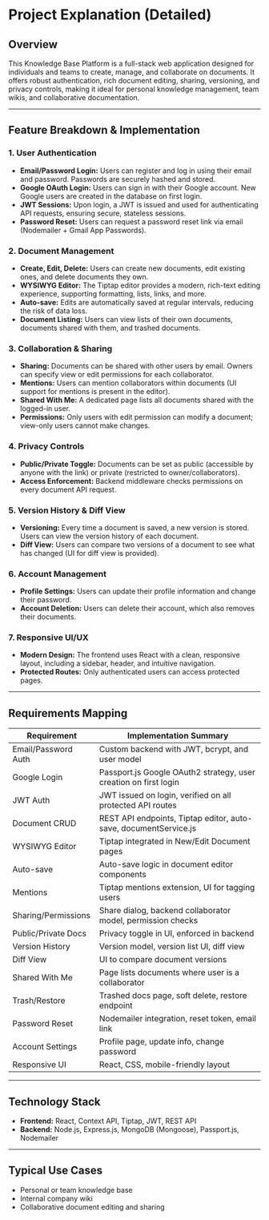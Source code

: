 # Project Explanation (Detailed)

## Overview
This Knowledge Base Platform is a full-stack web application designed for individuals and teams to create, manage, and collaborate on documents. It offers robust authentication, rich document editing, sharing, versioning, and privacy controls, making it ideal for personal knowledge management, team wikis, and collaborative documentation.

---

## Feature Breakdown & Implementation

### 1. User Authentication
- **Email/Password Login:** Users can register and log in using their email and password. Passwords are securely hashed and stored.
- **Google OAuth Login:** Users can sign in with their Google account. New Google users are created in the database on first login.
- **JWT Sessions:** Upon login, a JWT is issued and used for authenticating API requests, ensuring secure, stateless sessions.
- **Password Reset:** Users can request a password reset link via email (Nodemailer + Gmail App Passwords).

### 2. Document Management
- **Create, Edit, Delete:** Users can create new documents, edit existing ones, and delete documents they own.
- **WYSIWYG Editor:** The Tiptap editor provides a modern, rich-text editing experience, supporting formatting, lists, links, and more.
- **Auto-save:** Edits are automatically saved at regular intervals, reducing the risk of data loss.
- **Document Listing:** Users can view lists of their own documents, documents shared with them, and trashed documents.

### 3. Collaboration & Sharing
- **Sharing:** Documents can be shared with other users by email. Owners can specify view or edit permissions for each collaborator.
- **Mentions:** Users can mention collaborators within documents (UI support for mentions is present in the editor).
- **Shared With Me:** A dedicated page lists all documents shared with the logged-in user.
- **Permissions:** Only users with edit permission can modify a document; view-only users cannot make changes.

### 4. Privacy Controls
- **Public/Private Toggle:** Documents can be set as public (accessible by anyone with the link) or private (restricted to owner/collaborators).
- **Access Enforcement:** Backend middleware checks permissions on every document API request.

### 5. Version History & Diff View
- **Versioning:** Every time a document is saved, a new version is stored. Users can view the version history of each document.
- **Diff View:** Users can compare two versions of a document to see what has changed (UI for diff view is provided).

### 6. Account Management
- **Profile Settings:** Users can update their profile information and change their password.
- **Account Deletion:** Users can delete their account, which also removes their documents.

### 7. Responsive UI/UX
- **Modern Design:** The frontend uses React with a clean, responsive layout, including a sidebar, header, and intuitive navigation.
- **Protected Routes:** Only authenticated users can access protected pages.

---

## Requirements Mapping

| Requirement                | Implementation Summary                                                                 |
|----------------------------|--------------------------------------------------------------------------------------|
| Email/Password Auth        | Custom backend with JWT, bcrypt, and user model                                       |
| Google Login               | Passport.js Google OAuth2 strategy, user creation on first login                      |
| JWT Auth                   | JWT issued on login, verified on all protected API routes                             |
| Document CRUD              | REST API endpoints, Tiptap editor, auto-save, documentService.js                      |
| WYSIWYG Editor             | Tiptap integrated in New/Edit Document pages                                          |
| Auto-save                  | Auto-save logic in document editor components                                         |
| Mentions                   | Tiptap mentions extension, UI for tagging users                                       |
| Sharing/Permissions        | Share dialog, backend collaborator model, permission checks                           |
| Public/Private Docs        | Privacy toggle in UI, enforced in backend                                             |
| Version History            | Version model, version list UI, diff view                                             |
| Diff View                  | UI to compare document versions                                                       |
| Shared With Me             | Page lists documents where user is a collaborator                                     |
| Trash/Restore              | Trashed docs page, soft delete, restore endpoint                                     |
| Password Reset             | Nodemailer integration, reset token, email link                                       |
| Account Settings           | Profile page, update info, change password                                            |
| Responsive UI              | React, CSS, mobile-friendly layout                                                    |

---

## Technology Stack
- **Frontend:** React, Context API, Tiptap, JWT, REST API
- **Backend:** Node.js, Express.js, MongoDB (Mongoose), Passport.js, Nodemailer

---

## Typical Use Cases
- Personal or team knowledge base
- Internal company wiki
- Collaborative document editing and sharing 
